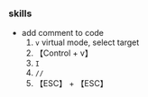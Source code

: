 ### skills
* add comment to code
    1. `v` virtual mode, select target
    2. 【Control + v】
    3. `I`
    4. `//`
    5. 【ESC】 + 【ESC】 
